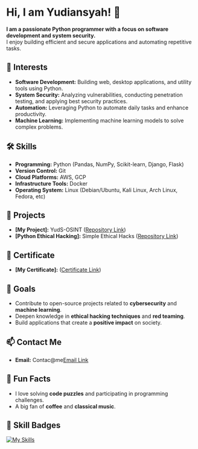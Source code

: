 # Hi, I am Yudiansyah! 👋

**I am a passionate Python programmer with a focus on software development and system security.**  
I enjoy building efficient and secure applications and automating repetitive tasks.

## 🚀 Interests

- **Software Development:** Building web, desktop applications, and utility tools using Python.  
- **System Security:** Analyzing vulnerabilities, conducting penetration testing, and applying best security practices.  
- **Automation:** Leveraging Python to automate daily tasks and enhance productivity.  
- **Machine Learning:** Implementing machine learning models to solve complex problems.  

## 🛠️ Skills

- **Programming:** Python (Pandas, NumPy, Scikit-learn, Django, Flask)  
- **Version Control:** Git  
- **Cloud Platforms:** AWS, GCP  
- **Infrastructure Tools:** Docker
- **Operating System:** Linux (Debian/Ubuntu, Kali Linux, Arch Linux, Fedora, etc)

## 🌟 Projects

- **[My Project]:** YudS-OSINT ([Repository Link](https://github.com/yudiiansyaah/YudS-OSINT.git))  
- **[Python Ethical Hacking]:** Simple Ethical Hacks ([Repository Link](https://github.com/yudiiansyaah/python-ethical-hacking.git))

## 🏅 Certificate

- **[My Certificate]:** ([Certificate Link](https://drive.google.com/drive/folders/1ZyFj4mYvCHrIVYXjxf46AbppjpQyY1Jk?usp=sharing))

## 🎯 Goals

- Contribute to open-source projects related to **cybersecurity** and **machine learning**.  
- Deepen knowledge in **ethical hacking techniques** and **red teaming**.  
- Build applications that create a **positive impact** on society.  

## 📫 Contact Me

- **Email:** Contac@me[Email Link](411221035@mahasiswa.undira.ac.id)

## 🎉 Fun Facts

- I love solving **code puzzles** and participating in programming challenges.  
- A big fan of **coffee** and **classical music**.  

## 🏅 Skill Badges

[![My Skills](https://skillicons.dev/icons?i=python,django,flask,docker,linux,aws,gcp,git&size=20)](https://skillicons.dev)
